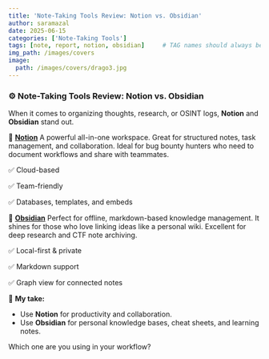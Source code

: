 ```yaml
---
title: 'Note-Taking Tools Review: Notion vs. Obsidian'
author: saramazal
date: 2025-06-15
categories: ['Note-Taking Tools']
tags: [note, report, notion, obsidian]     # TAG names should always be lowercase
img_path: /images/covers
image:
  path: /images/covers/drago3.jpg
---
```


### ⚙️ Note-Taking Tools Review: Notion vs. Obsidian

When it comes to organizing thoughts, research, or OSINT logs, **Notion** and **Obsidian** stand out.

🔗 **[Notion](https://www.notion.so/)**
A powerful all-in-one workspace. Great for structured notes, task management, and collaboration. Ideal for bug bounty hunters who need to document workflows and share with teammates.

✅ Cloud-based

✅ Team-friendly

✅ Databases, templates, and embeds

🔗 **[Obsidian](https://obsidian.md/)**
Perfect for offline, markdown-based knowledge management. It shines for those who love linking ideas like a personal wiki. Excellent for deep research and CTF note archiving.

✅ Local-first & private

✅ Markdown support

✅ Graph view for connected notes

🎯 **My take:**

* Use **Notion** for productivity and collaboration.
* Use **Obsidian** for personal knowledge bases, cheat sheets, and learning notes.

Which one are you using in your workflow?


